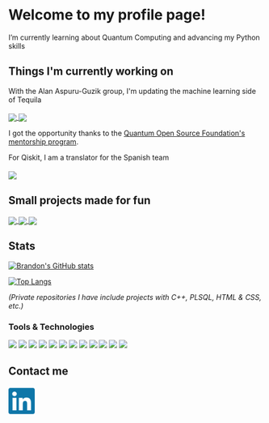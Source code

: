 # Welcome to my profile page!

I’m currently learning about Quantum Computing and advancing my Python skills

## Things I'm currently working on
With the Alan Aspuru-Guzik group, I'm updating the machine learning side of Tequila
<br />
<br />
<a href="https://github.com/aspuru-guzik-group/tequila">
  <img align="center" src="https://github-readme-stats.vercel.app/api/pin/?username=aspuru-guzik-group&repo=tequila&theme=chartreuse-dark&show_owner=true&hide_border=true&bg_color=30,000f70,000312&title_color=FFFFFF" />
</a>
<a href="https://github.com/aspuru-guzik-group/tequila-tutorials">
  <img align="center" src="https://github-readme-stats.vercel.app/api/pin/?username=aspuru-guzik-group&repo=tequila-tutorials&theme=chartreuse-dark&show_owner=true&hide_border=true&bg_color=30,000f70,000312&title_color=FFFFFF" />
</a>

I got the opportunity thanks to the [Quantum Open Source Foundation's mentorship program](https://qosf.org/qc_mentorship/).

For Qiskit, I am a translator for the Spanish team
<br />
<br />
<a href="https://github.com/Qiskit/qiskit">
  <img align="center" src="https://github-readme-stats.vercel.app/api/pin/?username=Qiskit&repo=qiskit&theme=chartreuse-dark&show_owner=true&hide_border=true&bg_color=30,000f70,000312&title_color=FFFFFF" />
</a>

## Small projects made for fun
<a href="https://github.com/mibbrandon/Athena">
  <img align="center" src="https://github-readme-stats.vercel.app/api/pin/?username=mibbrandon&repo=Athena&theme=chartreuse-dark&show_owner=false&hide_border=true&bg_color=30,000f70,000312&title_color=FFFFFF" />
</a>
<a href="https://github.com/mibbrandon/gravity">
  <img align="center" src="https://github-readme-stats.vercel.app/api/pin/?username=mibbrandon&repo=gravity&theme=chartreuse-dark&show_owner=false&hide_border=true&bg_color=30,000f70,000312&title_color=FFFFFF" />
</a>
<a href="https://github.com/mibbrandon/Calculator">
  <img align="center" src="https://github-readme-stats.vercel.app/api/pin/?username=mibbrandon&repo=Calculator&theme=chartreuse-dark&show_owner=false&hide_border=true&bg_color=30,000f70,000312&title_color=FFFFFF" />
</a>

## Stats
[![Brandon's GitHub stats](https://github-readme-stats.vercel.app/api?username=mibbrandon&show_icons=true&theme=chartreuse-dark&count_private=true&hide_border=true&bg_color=30,000f70,000312&title_color=FFFFFF)](https://github.com/mibbrandon)

[![Top Langs](https://github-readme-stats.vercel.app/api/top-langs/?username=mibbrandon&theme=chartreuse-dark&count_private=true&hide_border=true&bg_color=30,000f70,000312&title_color=FFFFFF)](https://github.com/mibbrandon)

*(Private repositories I have include projects with C++, PLSQL, HTML & CSS, etc.)*

### Tools & Technologies
![](https://img.shields.io/badge/OS-Linux-informational?style=flat&logo=<LOGO_NAME>&logoColor=white&color=000f70)
![](https://img.shields.io/badge/Editor-IntelliJ-informational?style=flat&logo=<LOGO_NAME>&logoColor=white&color=000f70)
![](https://img.shields.io/badge/Fav_Code-Python-informational?style=flat&logo=<LOGO_NAME>&logoColor=white&color=000f70)
![](https://img.shields.io/badge/Code-C-informational?style=flat&logo=<LOGO_NAME>&logoColor=white&color=000f70)
![](https://img.shields.io/badge/Code-C++-informational?style=flat&logo=<LOGO_NAME>&logoColor=white&color=000f70)
![](https://img.shields.io/badge/Code-JavaScript-informational?style=flat&logo=<LOGO_NAME>&logoColor=white&color=000f70)
![](https://img.shields.io/badge/Code-Java-informational?style=flat&logo=<LOGO_NAME>&logoColor=white&color=000f70)
![](https://img.shields.io/badge/Code-SQL-informational?style=flat&logo=<LOGO_NAME>&logoColor=white&color=000f70)
![](https://img.shields.io/badge/Fav_QCS-Qiskit-informational?style=flat&logo=<LOGO_NAME>&logoColor=white&color=000f70)
![](https://img.shields.io/badge/QCS-Cirq-informational?style=flat&logo=<LOGO_NAME>&logoColor=white&color=000f70)
![](https://img.shields.io/badge/Fav_ML_framework-Tensorflow-informational?style=flat&logo=<LOGO_NAME>&logoColor=white&color=000f70)
![](https://img.shields.io/badge/ML_framework-Pytorch-informational?style=flat&logo=<LOGO_NAME>&logoColor=white&color=000f70)

## Contact me
[<img align="left" alt="Brandon Solo | LinkedIn" width="52px" src="/media/icons/linkedin.svg" />][linkedin]

[linkedin]: https://linkedin.com/in/brandon-solo
